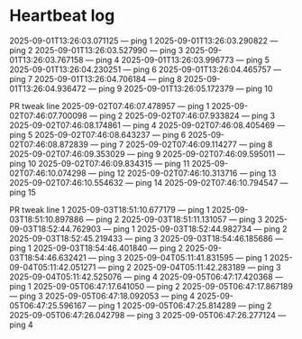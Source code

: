 # Heartbeat log
2025-09-01T13:26:03.071125 — ping 1
2025-09-01T13:26:03.290822 — ping 2
2025-09-01T13:26:03.527990 — ping 3
2025-09-01T13:26:03.767158 — ping 4
2025-09-01T13:26:03.996773 — ping 5
2025-09-01T13:26:04.230251 — ping 6
2025-09-01T13:26:04.465757 — ping 7
2025-09-01T13:26:04.706184 — ping 8
2025-09-01T13:26:04.936472 — ping 9
2025-09-01T13:26:05.172379 — ping 10

PR tweak line
2025-09-02T07:46:07.478957 — ping 1
2025-09-02T07:46:07.700098 — ping 2
2025-09-02T07:46:07.933824 — ping 3
2025-09-02T07:46:08.174861 — ping 4
2025-09-02T07:46:08.405469 — ping 5
2025-09-02T07:46:08.643237 — ping 6
2025-09-02T07:46:08.872839 — ping 7
2025-09-02T07:46:09.114277 — ping 8
2025-09-02T07:46:09.353029 — ping 9
2025-09-02T07:46:09.595011 — ping 10
2025-09-02T07:46:09.834315 — ping 11
2025-09-02T07:46:10.074298 — ping 12
2025-09-02T07:46:10.313716 — ping 13
2025-09-02T07:46:10.554632 — ping 14
2025-09-02T07:46:10.794547 — ping 15

PR tweak line 1
2025-09-03T18:51:10.677179 — ping 1
2025-09-03T18:51:10.897886 — ping 2
2025-09-03T18:51:11.131057 — ping 3
2025-09-03T18:52:44.762903 — ping 1
2025-09-03T18:52:44.982734 — ping 2
2025-09-03T18:52:45.219433 — ping 3
2025-09-03T18:54:46.185686 — ping 1
2025-09-03T18:54:46.401840 — ping 2
2025-09-03T18:54:46.632421 — ping 3
2025-09-04T05:11:41.831595 — ping 1
2025-09-04T05:11:42.051271 — ping 2
2025-09-04T05:11:42.283189 — ping 3
2025-09-04T05:11:42.525076 — ping 4
2025-09-05T06:47:17.420368 — ping 1
2025-09-05T06:47:17.641050 — ping 2
2025-09-05T06:47:17.867189 — ping 3
2025-09-05T06:47:18.092053 — ping 4
2025-09-05T06:47:25.596167 — ping 1
2025-09-05T06:47:25.814289 — ping 2
2025-09-05T06:47:26.042798 — ping 3
2025-09-05T06:47:26.277124 — ping 4
